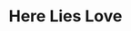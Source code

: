 ---
title: Here Lies Love
poster: here-lies-love.jpg
header: here-lies-love-header.jpg
description: The immersive disco pop musical based on the rise and fall of Imelda Marcos, featuring a score by David Byrne and Fatboy Slim.
theater: Broadway Theatre
original_preview: '2023-07-17'
original_opening: '2023-07-20'
preview: '2023-07-17'
opening: '2023-07-20'
tonyaward: false
criticspick: false
tags: 
  - Musical
  - Broadway
website: https://herelieslovebroadway.com
tickets:
  - highlight: true
    info: https://rush.telecharge.com/
    title: $39 Lottery
    type: digitalLottery
  - highlight: false
    info: Rush tickets will be available for $35 in person at the box office each performance day. Rush tickets are sold for that day's performance on a first-come, first-served basis, and rush tickets are subject to availability. Each person can purchase up to two tickets.
    title: $35 Rush
    type: rush
  - highlight: false
    info: https://www.telecharge.com/Broadway/Here-Lies-Love/Ticket
    title: $65+ Tickets
    type: regular
---